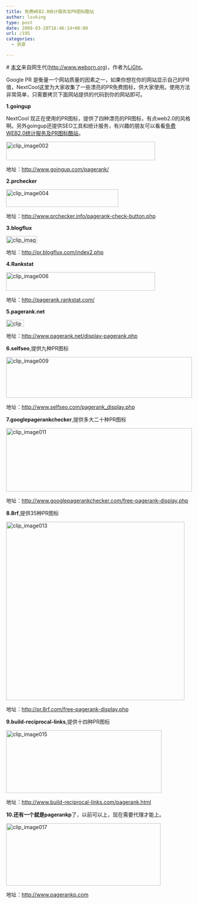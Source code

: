 ```yaml
---
title: 免费WEB2.0统计服务及PR图标酷站
author: lsvking
type: post
date: 2008-03-28T16:46:14+00:00
url: /195
categories:
  - 资源

---
```

\# [本文][1]来自网生代(<http://www.weborn.org>)，作者为<u>[LiGht][2]</u>。

Google PR 是衡量一个网站质量的因素之一，如果你想在你的网站显示自己的PR值，NextCool这里为大家收集了一些漂亮的PR免费图标，供大家使用。使用方法非常简单，只需要拷贝下面网站提供的代码到你的网站即可。

**1.goingup**

NextCool 现正在使用的PR图标，提供了四种漂亮的PR图标，有点web2.0的风格啊。另外goingup还提供SEO工具和统计服务，有兴趣的朋友可以看看[免费WEB2.0统计服务及PR图标酷站][3]。

[<img style="border-right: 0px; border-top: 0px; border-left: 0px; border-bottom: 0px" height="50" alt="clip_image002" src="http://lsvking.github.io/wp-content/uploads/2008/03/windowslivewriterweb20pr-eaceclip-image002-thumb.jpg" width="404" border="0" />][4]

地址：<http://www.goingup.com/pagerank/>

**2.prchecker**

[<img style="border-right: 0px; border-top: 0px; border-left: 0px; border-bottom: 0px" height="48" alt="clip_image004" src="http://lsvking.github.io/wp-content/uploads/2008/03/windowslivewriterweb20pr-eaceclip-image004-thumb.jpg" width="304" border="0" />][5]

地址：<http://www.prchecker.info/pagerank-check-button.php>

**3.blogflux**

[<img style="border-right: 0px; border-top: 0px; border-left: 0px; border-bottom: 0px" height="19" alt="clip_image005" src="http://lsvking.github.io/wp-content/uploads/2008/03/windowslivewriterweb20pr-eaceclip-image005-thumb.gif" width="84" border="0" />][6]

地址：<http://pr.blogflux.com/index2.php>

**4.Rankstat**

[<img style="border-right: 0px; border-top: 0px; border-left: 0px; border-bottom: 0px" height="50" alt="clip_image006" src="http://lsvking.github.io/wp-content/uploads/2008/03/windowslivewriterweb20pr-eaceclip-image006-thumb.jpg" width="404" border="0" />][7]

地址：<http://pagerank.rankstat.com/>

**5.pagerank.net**

[<img style="border-right: 0px; border-top: 0px; border-left: 0px; border-bottom: 0px" height="19" alt="clip_image007" src="http://lsvking.github.io/wp-content/uploads/2008/03/windowslivewriterweb20pr-eaceclip-image007-thumb.gif" width="48" border="0" />][8]

地址：<http://www.pagerank.net/display-pagerank.php>

**6.selfseo**,提供九种PR图标

[<img title="在新窗口打开图片" style="border-right: 0px; border-top: 0px; border-left: 0px; border-bottom: 0px" height="111" alt="clip_image009" src="http://lsvking.github.io/wp-content/uploads/2008/03/windowslivewriterweb20pr-eaceclip-image009-thumb.gif" width="504" border="0" />][9]

地址：<http://www.selfseo.com/pagerank_display.php>

**7.googlepagerankchecker**,提供多大二十种PR图标

[<img title="在新窗口打开图片" style="border-right: 0px; border-top: 0px; border-left: 0px; border-bottom: 0px" height="172" alt="clip_image011" src="http://lsvking.github.io/wp-content/uploads/2008/03/windowslivewriterweb20pr-eaceclip-image011-thumb.jpg" width="504" border="0" />][10]

地址：<http://www.googlepagerankchecker.com/free-pagerank-display.php>

**8.8rf**,提供35种PR图标

[<img title="在新窗口打开图片" style="border-right: 0px; border-top: 0px; border-left: 0px; border-bottom: 0px" height="484" alt="clip_image013" src="http://lsvking.github.io/wp-content/uploads/2008/03/windowslivewriterweb20pr-eaceclip-image013-thumb.jpg" width="484" border="0" />][11]

地址：<http://pr.8rf.com/free-pagerank-display.php>

**9.build-reciprocal-links**,提供十四种PR图标

[<img title="在新窗口打开图片" style="border-right: 0px; border-top: 0px; border-left: 0px; border-bottom: 0px" height="170" alt="clip_image015" src="http://lsvking.github.io/wp-content/uploads/2008/03/windowslivewriterweb20pr-eaceclip-image015-thumb.jpg" width="422" border="0" />][12]

地址：<http://www.build-reciprocal-links.com/pagerank.html>

**10.**还有一个就是**pagerankp**了，以前可以上，现在需要代理才能上。

[<img title="在新窗口打开图片" style="border-right: 0px; border-top: 0px; border-left: 0px; border-bottom: 0px" height="169" alt="clip_image017" src="http://lsvking.github.io/wp-content/uploads/2008/03/windowslivewriterweb20pr-eaceclip-image017-thumb.jpg" width="419" border="0" />][13]

地址：<http://www.pagerankp.com>

 [1]: http://www.weborn.org/google-rp-img-list-419/
 [2]: http://www.weborn.org/author/admin/
 [3]: http://www.nextcool.cn/article.asp?id=263
 [4]: http://lsvking.github.io/wp-content/uploads/2008/03/windowslivewriterweb20pr-eaceclip-image002-2.jpg
 [5]: http://lsvking.github.io/wp-content/uploads/2008/03/windowslivewriterweb20pr-eaceclip-image004-2.jpg
 [6]: http://lsvking.github.io/wp-content/uploads/2008/03/windowslivewriterweb20pr-eaceclip-image005-2.gif
 [7]: http://lsvking.github.io/wp-content/uploads/2008/03/windowslivewriterweb20pr-eaceclip-image006-2.jpg
 [8]: http://lsvking.github.io/wp-content/uploads/2008/03/windowslivewriterweb20pr-eaceclip-image007-2.gif
 [9]: http://lsvking.github.io/wp-content/uploads/2008/03/windowslivewriterweb20pr-eaceclip-image009-2.gif
 [10]: http://lsvking.github.io/wp-content/uploads/2008/03/windowslivewriterweb20pr-eaceclip-image011-2.jpg
 [11]: http://lsvking.github.io/wp-content/uploads/2008/03/windowslivewriterweb20pr-eaceclip-image013-2.jpg
 [12]: http://lsvking.github.io/wp-content/uploads/2008/03/windowslivewriterweb20pr-eaceclip-image015-2.jpg
 [13]: http://lsvking.github.io/wp-content/uploads/2008/03/windowslivewriterweb20pr-eaceclip-image017-2.jpg